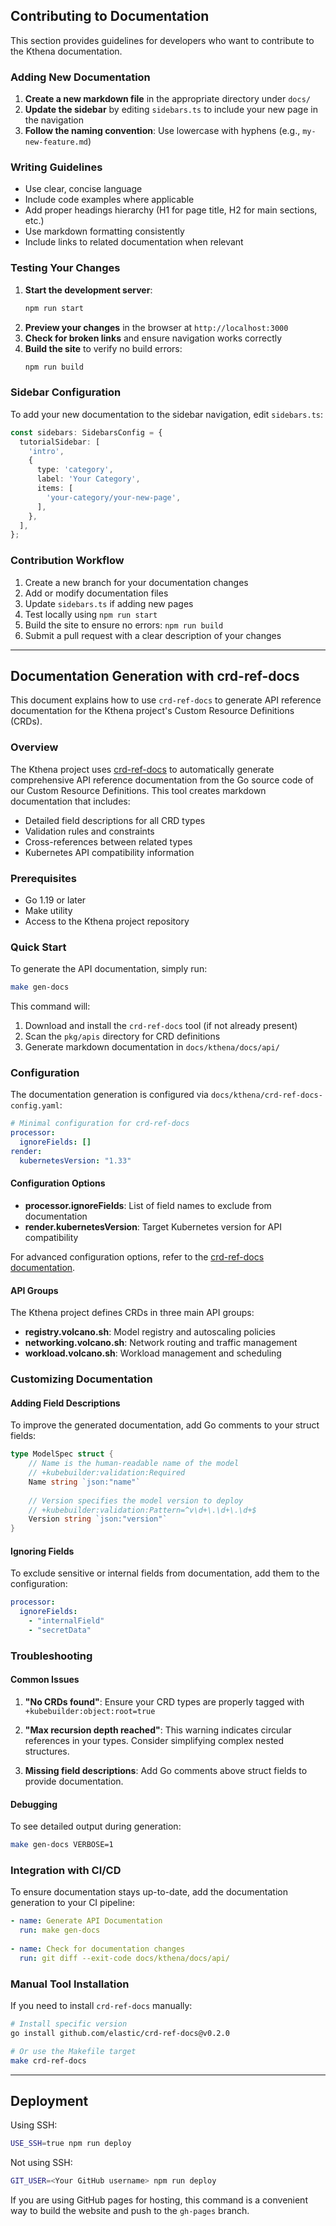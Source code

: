 ## Contributing to Documentation

This section provides guidelines for developers who want to contribute to the Kthena documentation.

### Adding New Documentation

1. **Create a new markdown file** in the appropriate directory under `docs/`
2. **Update the sidebar** by editing `sidebars.ts` to include your new page in the navigation
3. **Follow the naming convention**: Use lowercase with hyphens (e.g., `my-new-feature.md`)

### Writing Guidelines

- Use clear, concise language
- Include code examples where applicable
- Add proper headings hierarchy (H1 for page title, H2 for main sections, etc.)
- Use markdown formatting consistently
- Include links to related documentation when relevant

### Testing Your Changes

1. **Start the development server**:
   ```bash
   npm run start
   ```
2. **Preview your changes** in the browser at `http://localhost:3000`
3. **Check for broken links** and ensure navigation works correctly
4. **Build the site** to verify no build errors:
   ```bash
   npm run build
   ```

### Sidebar Configuration

To add your new documentation to the sidebar navigation, edit `sidebars.ts`:

```typescript
const sidebars: SidebarsConfig = {
  tutorialSidebar: [
    'intro',
    {
      type: 'category',
      label: 'Your Category',
      items: [
        'your-category/your-new-page',
      ],
    },
  ],
};
```

### Contribution Workflow

1. Create a new branch for your documentation changes
2. Add or modify documentation files
3. Update `sidebars.ts` if adding new pages
4. Test locally using `npm run start`
5. Build the site to ensure no errors: `npm run build`
6. Submit a pull request with a clear description of your changes


---
## Documentation Generation with crd-ref-docs

This document explains how to use `crd-ref-docs` to generate API reference documentation for the Kthena project's Custom Resource Definitions (CRDs).

### Overview

The Kthena project uses [crd-ref-docs](https://github.com/elastic/crd-ref-docs) to automatically generate comprehensive API reference documentation from the Go source code of our Custom Resource Definitions. This tool creates markdown documentation that includes:

- Detailed field descriptions for all CRD types
- Validation rules and constraints
- Cross-references between related types
- Kubernetes API compatibility information

### Prerequisites

- Go 1.19 or later
- Make utility
- Access to the Kthena project repository

### Quick Start

To generate the API documentation, simply run:

```bash
make gen-docs
```

This command will:
1. Download and install the `crd-ref-docs` tool (if not already present)
2. Scan the `pkg/apis` directory for CRD definitions
3. Generate markdown documentation in `docs/kthena/docs/api/`

### Configuration

The documentation generation is configured via `docs/kthena/crd-ref-docs-config.yaml`:

```yaml
# Minimal configuration for crd-ref-docs
processor:
  ignoreFields: []
render:
  kubernetesVersion: "1.33"
```

#### Configuration Options

- **processor.ignoreFields**: List of field names to exclude from documentation
- **render.kubernetesVersion**: Target Kubernetes version for API compatibility

For advanced configuration options, refer to the [crd-ref-docs documentation](https://github.com/elastic/crd-ref-docs#configuration).

#### API Groups

The Kthena project defines CRDs in three main API groups:

- **registry.volcano.sh**: Model registry and autoscaling policies
- **networking.volcano.sh**: Network routing and traffic management
- **workload.volcano.sh**: Workload management and scheduling

### Customizing Documentation

#### Adding Field Descriptions

To improve the generated documentation, add Go comments to your struct fields:

```go
type ModelSpec struct {
    // Name is the human-readable name of the model
    // +kubebuilder:validation:Required
    Name string `json:"name"`
    
    // Version specifies the model version to deploy
    // +kubebuilder:validation:Pattern=^v\d+\.\d+\.\d+$
    Version string `json:"version"`
}
```

#### Ignoring Fields

To exclude sensitive or internal fields from documentation, add them to the configuration:

```yaml
processor:
  ignoreFields:
    - "internalField"
    - "secretData"
```

### Troubleshooting

#### Common Issues

1. **"No CRDs found"**: Ensure your CRD types are properly tagged with `+kubebuilder:object:root=true`

2. **"Max recursion depth reached"**: This warning indicates circular references in your types. Consider simplifying complex nested structures.

3. **Missing field descriptions**: Add Go comments above struct fields to provide documentation.

#### Debugging

To see detailed output during generation:

```bash
make gen-docs VERBOSE=1
```

### Integration with CI/CD

To ensure documentation stays up-to-date, add the documentation generation to your CI pipeline:

```yaml
- name: Generate API Documentation
  run: make gen-docs
  
- name: Check for documentation changes
  run: git diff --exit-code docs/kthena/docs/api/
```

### Manual Tool Installation

If you need to install `crd-ref-docs` manually:

```bash
# Install specific version
go install github.com/elastic/crd-ref-docs@v0.2.0

# Or use the Makefile target
make crd-ref-docs
```

---
## Deployment

Using SSH:

```bash
USE_SSH=true npm run deploy
```

Not using SSH:

```bash
GIT_USER=<Your GitHub username> npm run deploy
```

If you are using GitHub pages for hosting, this command is a convenient way to build the website and push to the `gh-pages` branch.